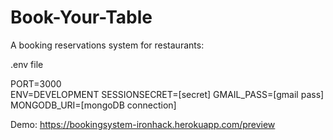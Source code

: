 # Book-Your-Table

A booking reservations system for restaurants:

.env file

PORT=3000<br>
ENV=DEVELOPMENT
SESSIONSECRET=[secret]
GMAIL_PASS=[gmail pass]
MONGODB_URI=[mongoDB connection]



Demo: https://bookingsystem-ironhack.herokuapp.com/preview
